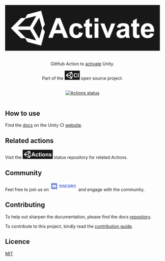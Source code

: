 <div align="center">
<a href="https://github.com/marketplace/actions/unity-activate">
<img width="800" src="media/UnityActivate-Logo.png" alt="Unity Activate">
</a>
<br />
<br />

GitHub Action to [activate](https://github.com/marketplace/actions/unity-activate) Unity.

Part of the <a href="https://unity-ci.com"><img height="30" src="media/UnityCI-ReferenceLogo.png" alt="Unity CI"></a> open source project.
<br />
<br />

[![Actions status](https://github.com/webbertakken/unity-activate/workflows/Actions%20%F0%9F%98%8E/badge.svg?event=push&branch=master)](https://github.com/webbertakken/unity-activate/actions?query=branch%3Amaster+event%3Apush+workflow%3A"Actions%20%F0%9F%98%8E")
<br />
<br />

</div>

## How to use

Find the
[docs](https://unity-ci.com/docs/github)
on the Unity CI
[website](https://unity-ci.com/).

## Related actions

Visit the
<a href="https://github.com/webbertakken/unity-actions"><img height="30" src="media/UnityActions-ReferenceLogo.png" alt="Unity Actions"></a>
status repository for related Actions.

## Community

Feel free to join us on
<a href="http://unity-ci.com/discord"><img height="30" src="media/Discord-Logo.svg" alt="Discord" /></a>
and engage with the community.

## Contributing

To help out sharpen the documentation, please find the docs [repository](https://github.com/Unity-CI/Website).

To contribute to this project, kindly read the [contribution guide](./CONTRIBUTING.md).

## Licence

[MIT](./LICENSE)
